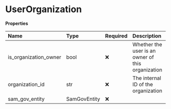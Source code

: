 # UserOrganization

**Properties**

| Name                  | Type         | Required | Description                                       |
| :-------------------- | :----------- | :------- | :------------------------------------------------ |
| is_organization_owner | bool         | ❌       | Whether the user is an owner of this organization |
| organization_id       | str          | ❌       | The internal ID of the organization               |
| sam_gov_entity        | SamGovEntity | ❌       |                                                   |

<!-- This file was generated by liblab | https://liblab.com/ -->
